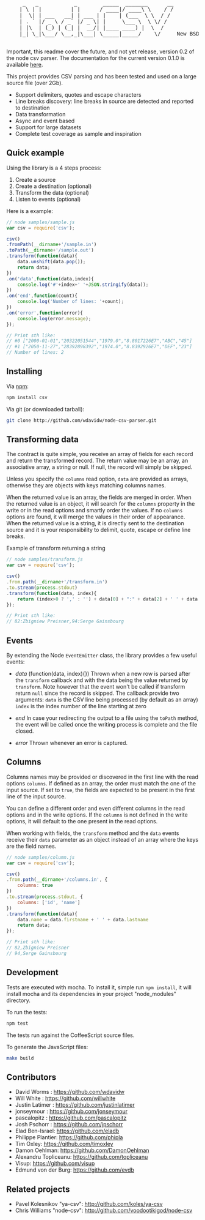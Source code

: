 <pre>
     _   _           _        _____  _______      __
    | \ | |         | |      / ____|/ ____\ \    / /
    |  \| | ___   __| | ___ | |    | (___  \ \  / / 
    | . ` |/ _ \ / _` |/ _ \| |     \___ \  \ \/ /  
    | |\  | (_) | (_| |  __/| |____ ____) |  \  /   
    |_| \_|\___/ \__,_|\___| \_____|_____/    \/     New BSD License

</pre>

Important, this readme cover the future, and not yet release, version 0.2 of the node csv parser. The documentation for the current version 0.1.0 is available [here][0.1].

This project provides CSV parsing and has been tested and used on a large source file (over 2Gb).

-   Support delimiters, quotes and escape characters
-   Line breaks discovery: line breaks in source are detected and reported to destination
-   Data transformation
-   Async and event based
-   Support for large datasets
-   Complete test coverage as sample and inspiration

Quick example
-------------

Using the library is a 4 steps process:

1.	Create a source
2.	Create a destination (optional)
3.	Transform the data (optional)
4.  Listen to events (optional)

Here is a example:

```javascript
// node samples/sample.js
var csv = require('csv');

csv()
.fromPath(__dirname+'/sample.in')
.toPath(__dirname+'/sample.out')
.transform(function(data){
	data.unshift(data.pop());
	return data;
})
.on('data',function(data,index){
	console.log('#'+index+' '+JSON.stringify(data));
})
.on('end',function(count){
	console.log('Number of lines: '+count);
})
.on('error',function(error){
	console.log(error.message);
});

// Print sth like:
// #0 ["2000-01-01","20322051544","1979.0","8.8017226E7","ABC","45"]
// #1 ["2050-11-27","28392898392","1974.0","8.8392926E7","DEF","23"]
// Number of lines: 2
```

Installing
----------

Via [npm](http://github.com/isaacs/npm):

```bash
npm install csv
```

Via git (or downloaded tarball):

```bash
git clone http://github.com/wdavidw/node-csv-parser.git
```

Transforming data
-----------------

The contract is quite simple, you receive an array of fields for each record and return the transformed record. The return value may be an array, an associative array, a string or null. If null, the record will simply be skipped.

Unless you specify the `columns` read option, `data` are provided as arrays, otherwise they are objects with keys matching columns names.

When the returned value is an array, the fields are merged in order. When the returned value is an object, it will search for the `columns` property in the write or in the read options and smartly order the values. If no `columns` options are found, it will merge the values in their order of appearance. When the returned value is a string, it is directly sent to the destination source and it is your responsibility to delimit, quote, escape or define line breaks.

Example of transform returning a string

```javascript
// node samples/transform.js
var csv = require('csv');

csv()
.from.path(__dirname+'/transform.in')
.to.stream(process.stdout)
.transform(function(data, index){
	return (index>0 ? ',' : '') + data[0] + ":" + data[2] + ' ' + data[1];
});

// Print sth like:
// 82:Zbigniew Preisner,94:Serge Gainsbourg
```

Events
------

By extending the Node `EventEmitter` class, the library provides a few useful events:

-	*data* (function(data, index){})
    Thrown when a new row is parsed after the `transform` callback and with the data being the value returned by `transform`. Note however that the event won't be called if transform return `null` since the record is skipped.
	The callback provide two arguments:
	`data` is the CSV line being processed (by default as an array)
	`index` is the index number of the line starting at zero
    
-   *end*
    In case your redirecting the output to a file using the `toPath` method, the event will be called once the writing process is complete and the file closed.
    
-   *error*
    Thrown whenever an error is captured.

Columns
-------

Columns names may be provided or discovered in the first line with the read options `columns`. If defined as an array, the order must match the one of the input source. If set to `true`, the fields are expected to be present in the first line of the input source.

You can define a different order and even different columns in the read options and in the write options. If the `columns` is not defined in the write options, it will default to the one present in the read options. 

When working with fields, the `transform` method and the `data` events receive their `data` parameter as an object instead of an array where the keys are the field names.

```javascript
// node samples/column.js
var csv = require('csv');

csv()
.from.path(__dirname+'/columns.in', {
	columns: true
})
.to.stream(process.stdout, {
	columns: ['id', 'name']
})
.transform(function(data){
	data.name = data.firstname + ' ' + data.lastname
	return data;
});

// Print sth like:
// 82,Zbigniew Preisner
// 94,Serge Gainsbourg
```

Development
-----------

Tests are executed with mocha. To install it, simple run `npm install`, it will install
mocha and its dependencies in your project "node_modules" directory.

To run the tests:
```bash
npm test
```

The tests run against the CoffeeScript source files.

To generate the JavaScript files:
```bash
make build
```

Contributors
------------

*	David Worms : <https://github.com/wdavidw>
*	Will White : <https://github.com/willwhite>
*	Justin Latimer : <https://github.com/justinlatimer>
*	jonseymour : <https://github.com/jonseymour>
*	pascalopitz : <https://github.com/pascalopitz>
*	Josh Pschorr : <https://github.com/jpschorr>
*   Elad Ben-Israel: <https://github.com/eladb>
*   Philippe Plantier: <https://github.com/phipla>
*   Tim Oxley: <https://github.com/timoxley>
*   Damon Oehlman: <https://github.com/DamonOehlman>
*   Alexandru Topliceanu: <https://github.com/topliceanu>
*   Visup: <https://github.com/visup>
*   Edmund von der Burg: <https://github.com/evdb>

Related projects
----------------

*   Pavel Kolesnikov "ya-csv": <http://github.com/koles/ya-csv>
*   Chris Williams "node-csv": <http://github.com/voodootikigod/node-csv>

[0.1]: https://github.com/wdavidw/node-csv-parser/tree/v0.1
